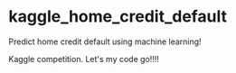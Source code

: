 # kaggle_home_credit_default

Predict home credit default using machine learning!

Kaggle competition. Let's my code go!!!!
